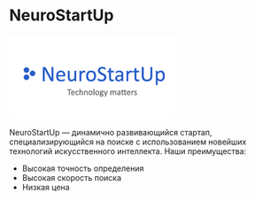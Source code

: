 # NeuroStartUp
![alt text](image.png)

NeuroStartUp — динамично развивающийся стартап, специализирующийся на поиске с использованием новейших технологий искусственного интеллекта. Наши преимущества:

- Высокая точность определения
- Высокая скорость поиска
- Низкая цена
